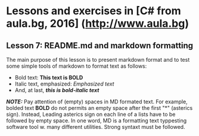 # Lessons and exercises in [C# from aula.bg, 2016] (http://www.aula.bg) 

## Lesson 7: README.md and markdown formatting

The main  purpose of this lesson is to present markdown format and to test some simple tools of markdown to format text as follows:
* Bold text: **This text is BOLD**
* Italic text, emphasized: *Emphasized text*
* And, at last, ***this is bold-italic text***

***NOTE:*** Pay attention of (empty) spaces in MD formated text. 
For example, bolded text **BOLD** do not permits an empty space after the first "*" (asterics sign). Instead, Leading asterics sign on each line of a lists have to be followed by empty space. 
In one word, MD is a formatting text typpesting software tool w. many different utilities. Strong syntaxt must be followed.



